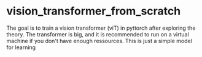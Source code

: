 # vision_transformer_from_scratch
The goal is to train a vision transformer (viT) in pyttorch after exploring the theory.
The transformer is big, and it is recommended to run on a virtual machine if you don't have enough ressources. 
This is just a simple model for learning 
